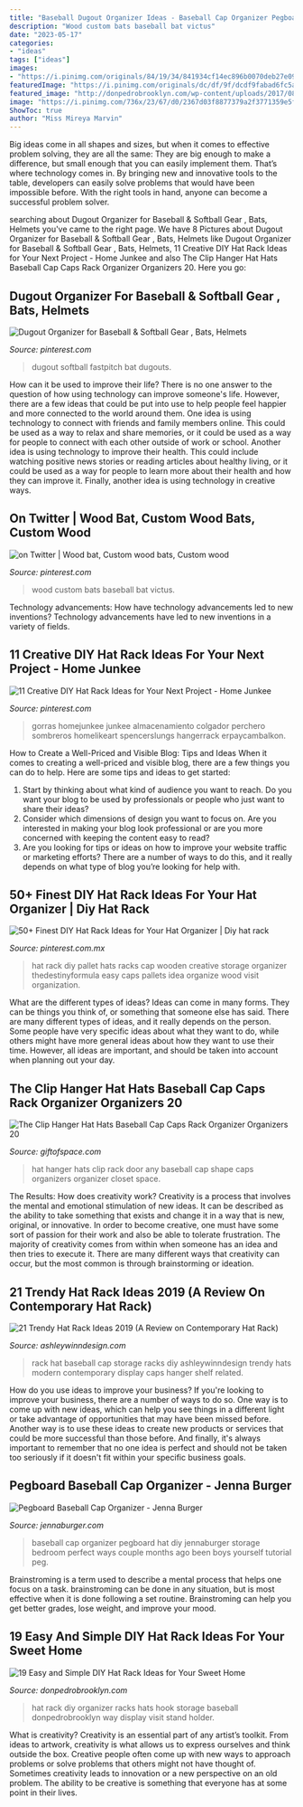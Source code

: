```yaml
---
title: "Baseball Dugout Organizer Ideas - Baseball Cap Organizer Pegboard Hat Diy Jennaburger Storage Bedroom Perfect Ways Couple Months Ago Been Boys Yourself Tutorial Peg"
description: "Wood custom bats baseball bat victus"
date: "2023-05-17"
categories:
- "ideas"
tags: ["ideas"]
images:
- "https://i.pinimg.com/originals/84/19/34/841934cf14ec896b0070deb27e0964f0.jpg"
featuredImage: "https://i.pinimg.com/originals/dc/df/9f/dcdf9fabad6fc5a91f8fedb985961748.jpg"
featured_image: "http://donpedrobrooklyn.com/wp-content/uploads/2017/08/DIY-hat-rack-and-storage-ideas-DIY-hat-rack_5.jpg"
image: "https://i.pinimg.com/736x/23/67/d0/2367d03f8877379a2f3771359e5fd520--custom-wood-woods.jpg"
ShowToc: true
author: "Miss Mireya Marvin"
---
```



Big ideas come in all shapes and sizes, but when it comes to effective problem solving, they are all the same: They are big enough to make a difference, but small enough that you can easily implement them. That’s where technology comes in. By bringing new and innovative tools to the table, developers can easily solve problems that would have been impossible before. With the right tools in hand, anyone can become a successful problem solver.

	

		
searching about Dugout Organizer for Baseball &amp; Softball Gear , Bats, Helmets you've came to the right page. We have 8 Pictures about Dugout Organizer for Baseball &amp; Softball Gear , Bats, Helmets like Dugout Organizer for Baseball &amp; Softball Gear , Bats, Helmets, 11 Creative DIY Hat Rack Ideas for Your Next Project - Home Junkee and also The Clip Hanger Hat Hats Baseball Cap Caps Rack Organizer Organizers 20. Here you go:
		
    
## Dugout Organizer For Baseball &amp; Softball Gear , Bats, Helmets

<img loading=lazy src="https://i.pinimg.com/736x/09/c4/4d/09c44d6c9e121d3df671c9c33f818b6b.jpg" onerror="this.onerror=null;this.src='https://tse2.mm.bing.net/th?id=OIP.n7ZYTYcjEF3gaS5yTkfoDwHaLH&amp;pid=15.1';" alt="Dugout Organizer for Baseball &amp; Softball Gear , Bats, Helmets">

_Source: pinterest.com_

>dugout softball fastpitch bat dugouts. 

	

How can it be used to improve their life?
There is no one answer to the question of how using technology can improve someone's life. However, there are a few ideas that could be put into use to help people feel happier and more connected to the world around them. One idea is using technology to connect with friends and family members online. This could be used as a way to relax and share memories, or it could be used as a way for people to connect with each other outside of work or school. Another idea is using technology to improve their health. This could include watching positive news stories or reading articles about healthy living, or it could be used as a way for people to learn more about their health and how they can improve it. Finally, another idea is using technology in creative ways.

    
## On Twitter | Wood Bat, Custom Wood Bats, Custom Wood

<img loading=lazy src="https://i.pinimg.com/736x/23/67/d0/2367d03f8877379a2f3771359e5fd520--custom-wood-woods.jpg" onerror="this.onerror=null;this.src='https://tse3.mm.bing.net/th?id=OIP.Y2jpXjNigcvpJ8NY21I_qwHaHa&amp;pid=15.1';" alt="on Twitter | Wood bat, Custom wood bats, Custom wood">

_Source: pinterest.com_

>wood custom bats baseball bat victus. 

	

Technology advancements: How have technology advancements led to new inventions?
Technology advancements have led to new inventions in a variety of fields.

    
## 11 Creative DIY Hat Rack Ideas For Your Next Project - Home Junkee

<img loading=lazy src="https://i.pinimg.com/originals/dc/df/9f/dcdf9fabad6fc5a91f8fedb985961748.jpg" onerror="this.onerror=null;this.src='https://tse4.mm.bing.net/th?id=OIP.J-UsM2XQcpY1bRpBZivCiQHaJ4&amp;pid=15.1';" alt="11 Creative DIY Hat Rack Ideas for Your Next Project - Home Junkee">

_Source: pinterest.com_

>gorras homejunkee junkee almacenamiento colgador perchero sombreros homelikeart spencerslungs hangerrack erpaycambalkon. 

	

How to Create a Well-Priced and Visible Blog: Tips and Ideas
When it comes to creating a well-priced and visible blog, there are a few things you can do to help. Here are some tips and ideas to get started: 
1. Start by thinking about what kind of audience you want to reach. Do you want your blog to be used by professionals or people who just want to share their ideas? 
2. Consider which dimensions of design you want to focus on. Are you interested in making your blog look professional or are you more concerned with keeping the content easy to read? 
3. Are you looking for tips or ideas on how to improve your website traffic or marketing efforts? There are a number of ways to do this, and it really depends on what type of blog you’re looking for help with. 

    
## 50+ Finest DIY Hat Rack Ideas For Your Hat Organizer | Diy Hat Rack

<img loading=lazy src="https://i.pinimg.com/originals/84/19/34/841934cf14ec896b0070deb27e0964f0.jpg" onerror="this.onerror=null;this.src='https://tse3.mm.bing.net/th?id=OIP.oB66mNwTG9-cTm2uYHWq7AHaJ4&amp;pid=15.1';" alt="50+ Finest DIY Hat Rack Ideas for Your Hat Organizer | Diy hat rack">

_Source: pinterest.com.mx_

>hat rack diy pallet hats racks cap wooden creative storage organizer thedestinyformula easy caps pallets idea organize wood visit organization. 

	

What are the different types of ideas?
Ideas can come in many forms. They can be things you think of, or something that someone else has said. There are many different types of ideas, and it really depends on the person. Some people have very specific ideas about what they want to do, while others might have more general ideas about how they want to use their time. However, all ideas are important, and should be taken into account when planning out your day.

    
## The Clip Hanger Hat Hats Baseball Cap Caps Rack Organizer Organizers 20

<img loading=lazy src="https://images-na.ssl-images-amazon.com/images/I/8123LUIsAiL.jpg" onerror="this.onerror=null;this.src='https://tse2.mm.bing.net/th?id=OIP.u3azzheK_4N3XpUxiJ6rkwHaK6&amp;pid=15.1';" alt="The Clip Hanger Hat Hats Baseball Cap Caps Rack Organizer Organizers 20">

_Source: giftofspace.com_

>hat hanger hats clip rack door any baseball cap shape caps organizers organizer closet space. 

	

The Results: How does creativity work?
Creativity is a process that involves the mental and emotional stimulation of new ideas. It can be described as the ability to take something that exists and change it in a way that is new, original, or innovative. In order to become creative, one must have some sort of passion for their work and also be able to tolerate frustration. The majority of creativity comes from within when someone has an idea and then tries to execute it. There are many different ways that creativity can occur, but the most common is through brainstorming or ideation.

    
## 21 Trendy Hat Rack Ideas 2019 (A Review On Contemporary Hat Rack)

<img loading=lazy src="https://i1.wp.com/ashleywinndesign.com/wp-content/uploads/2018/09/3d82d9b6e7c6a516e2df1c883a77637c.jpg?resize=825%2C1100" onerror="this.onerror=null;this.src='https://tse4.mm.bing.net/th?id=OIP.z91ZxI7RTFu6Y5FYsvKF5AHaJ4&amp;pid=15.1';" alt="21 Trendy Hat Rack Ideas 2019 (A Review on Contemporary Hat Rack)">

_Source: ashleywinndesign.com_

>rack hat baseball cap storage racks diy ashleywinndesign trendy hats modern contemporary display caps hanger shelf related. 

	

How do you use ideas to improve your business?
If you're looking to improve your business, there are a number of ways to do so. One way is to come up with new ideas, which can help you see things in a different light or take advantage of opportunities that may have been missed before. Another way is to use these ideas to create new products or services that could be more successful than those before. And finally, it's always important to remember that no one idea is perfect and should not be taken too seriously if it doesn't fit within your specific business goals.

    
## Pegboard Baseball Cap Organizer - Jenna Burger

<img loading=lazy src="http://www.jennaburger.com/wp-content/uploads/2015/10/final_1.jpg" onerror="this.onerror=null;this.src='https://tse3.mm.bing.net/th?id=OIP.tFsiZKeVHWk7z0FkaCyvCwHaKU&amp;pid=15.1';" alt="Pegboard Baseball Cap Organizer - Jenna Burger">

_Source: jennaburger.com_

>baseball cap organizer pegboard hat diy jennaburger storage bedroom perfect ways couple months ago been boys yourself tutorial peg. 

	

Brainstroming is a term used to describe a mental process that helps one focus on a task. brainstroming can be done in any situation, but is most effective when it is done following a set routine. Brainstroming can help you get better grades, lose weight, and improve your mood.

    
## 19 Easy And Simple DIY Hat Rack Ideas For Your Sweet Home

<img loading=lazy src="http://donpedrobrooklyn.com/wp-content/uploads/2017/08/DIY-hat-rack-and-storage-ideas-DIY-hat-rack_5.jpg" onerror="this.onerror=null;this.src='https://tse1.mm.bing.net/th?id=OIP.j9oQd-81eliaKOEwtHWw9QHaHa&amp;pid=15.1';" alt="19 Easy and Simple DIY Hat Rack Ideas for Your Sweet Home">

_Source: donpedrobrooklyn.com_

>hat rack diy organizer racks hats hook storage baseball donpedrobrooklyn way display visit stand holder. 

	

What is creativity?
Creativity is an essential part of any artist’s toolkit. From ideas to artwork, creativity is what allows us to express ourselves and think outside the box. Creative people often come up with new ways to approach problems or solve problems that others might not have thought of. Sometimes creativity leads to innovation or a new perspective on an old problem. The ability to be creative is something that everyone has at some point in their lives.

